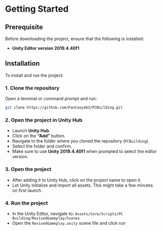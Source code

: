 # Getting Started

## Prerequisite
Before downloading the project, ensure that the following is installed:
- **Unity Editor version 2019.4.40f1**

## Installation
To install and run the project:

### 1. Clone the repository  
   Open a terminal or command prompt and run:
   ```bash
   git clone https://github.com/Fantasya63/PCBuilding.git
   ```

### 2. Open the project in Unity Hub
   - Launch **Unity Hub**.
   - Click on the **“Add”** button.
   - Navigate to the folder where you cloned the repository (`PCBuilding`).
   - Select the folder and confirm.
   - Make sure to use **Unity 2019.4.40f1** when prompted to select the editor version.

### 3. Open the project
- After adding it to Unity Hub, click on the project name to open it.
- Let Unity initialize and import all assets. This might take a few minutes on first launch.

### 4. Run the project
- In the Unity Editor, navigate to:
`Assets/Core/Scripts/PC Building/RevisedGameplay/Scenes`
- Open the `RevisedGameplay.unity` scene file and click run